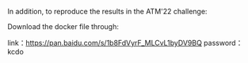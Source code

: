 In addition, to reproduce the results in the ATM'22 challenge:

Download the docker file through: 

link：https://pan.baidu.com/s/1b8FdVyrF_MLCvL1byDV9BQ 
password：kcdo 


